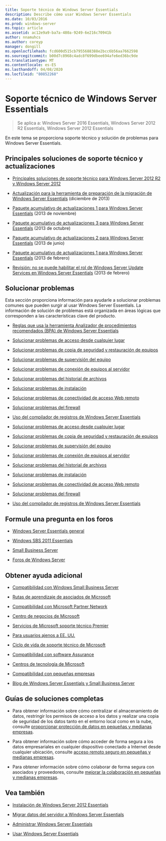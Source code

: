 ```yaml
---
title: Soporte técnico de Windows Server Essentials
description: Describe cómo usar Windows Server Essentials
ms.date: 10/03/2016
ms.prod: windows-server
ms.topic: article
ms.assetid: ac12e9a9-ba7a-480a-9249-6e216c70941b
author: nnamuhcs
ms.author: coreyp
manager: dongill
ms.openlocfilehash: fcd600d515cb7955688388e2bcc6b56aa7662598
ms.sourcegitcommit: b00d7c8968c4adc8f699dbee694afe6ed36bc9de
ms.translationtype: MT
ms.contentlocale: es-ES
ms.lasthandoff: 04/08/2020
ms.locfileid: "80852268"
---
```

# <a name="support-windows-server-essentials"></a>Soporte técnico de Windows Server Essentials

>Se aplica a: Windows Server 2016 Essentials, Windows Server 2012 R2 Essentials, Windows Server 2012 Essentials

En este tema se proporciona soporte técnico y solución de problemas para Windows Server Essentials.  
  
##  <a name="top-support-solutions-and-updates"></a><a name="BKMK_Top"></a>Principales soluciones de soporte técnico y actualizaciones  
  
-   [Principales soluciones de soporte técnico para Windows Server 2012 R2 y Windows Server 2012](https://blogs.technet.com/b/topsupportsolutions/archive/2014/02/04/top-support-solutions-for-microsoft-windows-server-2012.aspx)  
  
-   [Actualización para la herramienta de preparación de la migración de Windows Server Essentials](https://support.microsoft.com/kb/2908176) (diciembre de 2013)  
  
-   [Paquete acumulativo de actualizaciones 1 para Windows Server Essentials](https://support.microsoft.com/kb/2887595) (2013 de noviembre)  
  
-   [Paquete acumulativo de actualizaciones 3 para Windows Server Essentials](https://support.microsoft.com/kb/2862551) (2013 de octubre)  
  
-   [Paquete acumulativo de actualizaciones 2 para Windows Server Essentials](https://support.microsoft.com/kb/2824160) (2013 de junio)  
  
-   [Paquete acumulativo de actualizaciones 1 para Windows Server Essentials](https://support.microsoft.com/kb/2781267) (2013 de febrero)  
  
-   [Revisión: no se puede habilitar el rol de Windows Server Update Services en Windows Server Essentials](https://support.microsoft.com/kb/2762663) (2013 de febrero)  
  
## <a name="troubleshoot"></a>Solucionar problemas  
 Esta sección proporciona información para ayudarle a solucionar problemas comunes que pueden surgir al usar Windows Server Essentials. La información de solución de problemas está organizada en áreas lógicas que corresponden a las características clave del producto.  
  
-   [Reglas que usa la herramienta Analizador de procedimientos recomendados (BPA) de Windows Server Essentials](../migrate/Rules-used-by-the-Windows-Server-Essentials-Best-Practices-Analyzer--BPA--Tool.md)  
  

-   [Solucionar problemas de acceso desde cualquier lugar](Troubleshoot-Anywhere-Access-in-Windows-Server-Essentials.md)  
  
-   [Solucionar problemas de copia de seguridad y restauración de equipos](Troubleshoot-computer-backup-and-restore-errors-in-Windows-Server-Essentials.md)  
  
-   [Solucionar problemas de supervisión del equipo](Troubleshoot-computer-monitoring-in-Windows-Server-Essentials.md)  
  
-   [Solucionar problemas de conexión de equipos al servidor](Troubleshoot-connecting-computers-to-the-server-in-Windows-Server-Essentials.md)  
  
-   [Solucionar problemas del historial de archivos](Troubleshoot-File-History-in-Windows-Server-Essentials.md)  
  
-   [Solucionar problemas de instalación](Troubleshoot-Windows-Server-Essentials-installation.md)  
  
-   [Solucionar problemas de conectividad de acceso Web remoto](Troubleshoot-Remote-Web-Access-connectivity-in-Windows-Server-Essentials.md)  
  
-   [Solucionar problemas del firewall](Troubleshoot-your-firewall-in-Windows-Server-Essentials.md)  
  
-   [Uso del compilador de registros de Windows Server Essentials](Use-the-Windows-Server-Essentials-Log-Collector.md)  

-   [Solucionar problemas de acceso desde cualquier lugar](../support/Troubleshoot-Anywhere-Access-in-Windows-Server-Essentials.md)  
  
-   [Solucionar problemas de copia de seguridad y restauración de equipos](../support/Troubleshoot-computer-backup-and-restore-errors-in-Windows-Server-Essentials.md)  
  
-   [Solucionar problemas de supervisión del equipo](../support/Troubleshoot-computer-monitoring-in-Windows-Server-Essentials.md)  
  
-   [Solucionar problemas de conexión de equipos al servidor](../support/Troubleshoot-connecting-computers-to-the-server-in-Windows-Server-Essentials.md)  
  
-   [Solucionar problemas del historial de archivos](../support/Troubleshoot-File-History-in-Windows-Server-Essentials.md)  
  
-   [Solucionar problemas de instalación](../support/Troubleshoot-Windows-Server-Essentials-installation.md)  
  
-   [Solucionar problemas de conectividad de acceso Web remoto](../support/Troubleshoot-Remote-Web-Access-connectivity-in-Windows-Server-Essentials.md)  
  
-   [Solucionar problemas del firewall](../support/Troubleshoot-your-firewall-in-Windows-Server-Essentials.md)  
  
-   [Uso del compilador de registros de Windows Server Essentials](../support/Use-the-Windows-Server-Essentials-Log-Collector.md)  

  
## <a name="ask-a-question-in-the-forums"></a>Formule una pregunta en los foros  
  
-   [Windows Server Essentials general](https://social.technet.microsoft.com/Forums/windowsserver/home?forum=winserveressentials)  
  
-   [Windows SBS 2011 Essentials](https://social.technet.microsoft.com/Forums/home?forum=smallbusinessserver2011essentials)  
  
-   [Small Business Server](https://social.technet.microsoft.com/Forums/home?forum=smallbusinessserver)  
  
-   [Foros de Windows Server](https://social.technet.microsoft.com/Forums/windowsserver/home?category=windowsserver)  
  
## <a name="get-additional-help"></a>Obtener ayuda adicional  
  
-   [Compatibilidad con Windows Small Business Server](https://support.microsoft.com/oas/default.aspx?gprid=1167&st=1&wfxredirect=1&sd=gn)  
  
-   [Rutas de aprendizaje de asociados de Microsoft](https://mspartnerlp.mspartner.microsoft.com/LearningPath/LearningPath/DLPaths?trackId=559&rowId=1078&trackPathId=6605)  
  
-   [Compatibilidad con Microsoft Partner Network](https://mspartner.microsoft.com/en/us/Pages/Support/get-support.aspx)  
  
-   [Centro de negocios de Microsoft](http://www.microsoftbusinesshub.com/Gigya/Insider)  
  
-   [Servicios de Microsoft soporte técnico Premier](https://www.microsoft.com/microsoftservices/support.aspx)  
  
-   [Para usuarios ajenos a EE. UU.](https://support.microsoft.com/common/international.aspx?&sd=tech)  
  
-   [Ciclo de vida de soporte técnico de Microsoft](https://support.microsoft.com/lifecycle/)  
  
-   [Compatibilidad con software Assurance](https://support.microsoft.com/default.aspx?scid=fh;%5Bln%5D;SoftAssurance)  
  
-   [Centros de tecnología de Microsoft](https://www.microsoft.com/mtc/default.aspx)  
  
-   [Compatibilidad con pequeñas empresas](https://smallbusiness.support.microsoft.com/contact)  
  
-   [Blog de Windows Server Essentials y Small Business Server](https://blogs.technet.com/b/sbs/)  
  
## <a name="end-to-end-solution-guides"></a>Guías de soluciones completas  
  
-    Para obtener información sobre cómo centralizar el almacenamiento de datos, restringir los permisos de acceso a los datos y realizar una copia de seguridad de los datos tanto en el entorno local como en la nube, consulte [proporcionar protección de datos en pequeñas y medianas empresas](https://technet.microsoft.com/library/dn582043.aspx).  
  
-    Para obtener información sobre cómo acceder de forma segura a los datos empresariales en cualquier dispositivo conectado a Internet desde cualquier ubicación, consulte [acceso remoto seguro en pequeñas y medianas empresas](https://technet.microsoft.com/library/dn629457.aspx).  
  
-    Para obtener información sobre cómo colaborar de forma segura con asociados y proveedores, consulte [mejorar la colaboración en pequeñas y medianas empresas](https://technet.microsoft.com/library/dn747893.aspx).  
  
## <a name="see-also"></a>Vea también  
  
-   [Instalación de Windows Server 2012 Essentials](../install/Install-Windows-Server-Essentials.md)  
  
-   [Migrar datos del servidor a Windows Server Essentials](../migrate/Migrate-Server-Data-to-Windows-Server-Essentials.md)  
  
-   [Administrar Windows Server Essentials](../manage/Manage-Windows-Server-Essentials.md)  
  
-   [Usar Windows Server Essentials](../use/Use-Windows-Server-Essentials.md)

